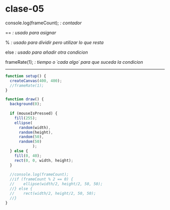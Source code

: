 # clase-05

console.log(frameCount); _: contador_

== _: usado para asignar_

% _: usado para dividir pero utilizar lo que resta_

else _: usado para añadir otra condicion_

frameRate(1); _: tiempo o ´cada algo´ para que suceda la condicion_

-------------------------------------------------------------

```javascript
function setup() {
  createCanvas(400, 400);
  //frameRate(1);
}

function draw() {
  background(0);
  
  if (mouseIsPressed) {
    fill(255);
    ellipse(
      random(width),
      random(height),
      random(50),
      random(50)
            );
  } else {
    fill(0, 40);
    rect(0, 0, width, height);
  }
  
  //console.log(frameCount);
  //if (frameCount % 2 == 0) {
  //    ellipse(width/2, height/2, 50, 50);
  //} else {
  //    rect(width/2, height/2, 50, 50);
  //}
}
```
